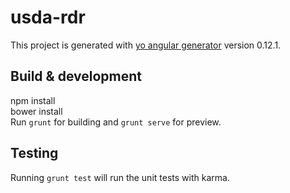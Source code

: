 # usda-rdr

This project is generated with [yo angular generator](https://github.com/yeoman/generator-angular)
version 0.12.1.

## Build & development
npm install<br />
bower install<br >
Run `grunt` for building and `grunt serve` for preview.

## Testing

Running `grunt test` will run the unit tests with karma.
